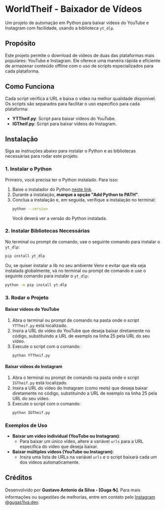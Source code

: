 # WorldTheif - Baixador de Vídeos

Um projeto de automação em Python para baixar vídeos do YouTube e Instagram com facilidade, usando a biblioteca `yt_dlp`.

## Propósito

Este projeto permite o download de vídeos de duas das plataformas mais populares: YouTube e Instagram. Ele oferece uma maneira rápida e eficiente de armazenar conteúdo offline com o uso de scripts especializados para cada plataforma.

## Como Funciona

Cada script verifica a URL e baixa o vídeo na melhor qualidade disponível. Os scripts são separados para facilitar o uso específico para cada plataforma:
- **YTTheif.py**: Script para baixar vídeos do YouTube.
- **IGTheif.py**: Script para baixar vídeos do Instagram.

## Instalação

Siga as instruções abaixo para instalar o Python e as bibliotecas necessárias para rodar este projeto.

### 1. Instalar o Python

Primeiro, você precisa ter o Python instalado. Para isso:

1. Baixe o instalador do Python [neste link](https://www.python.org/downloads/).
2. Durante a instalação, **marque a opção "Add Python to PATH"**.
3. Conclua a instalação e, em seguida, verifique a instalação no terminal:
   ```bash
   python --version
   ```
   Você deverá ver a versão do Python instalada.

### 2. Instalar Bibliotecas Necessárias

No terminal ou prompt de comando, use o seguinte comando para instalar o `yt_dlp`:

```bash
pip install yt_dlp
```

Ou, se quiser instalar a lib no seu ambiente Venv e evitar que ela seja instalada globalmente, vá no terminal ou prompt de comando e use o seguinte comando para instalar o `yt_dlp`:

```bash
python -m pip install yt-dlp
```

### 3. Rodar o Projeto

#### Baixar vídeos do YouTube

1. Abra o terminal ou prompt de comando na pasta onde o script `YTTheif.py` está localizado.
2. Insira a URL do vídeo do YouTube que deseja baixar diretamente no código, substituindo a URL de exemplo na linha 25 pela URL do seu vídeo.
3. Execute o script com o comando:
   ```bash
   python YTTheif.py
   ```

#### Baixar vídeos do Instagram

1. Abra o terminal ou prompt de comando na pasta onde o script `IGTheif.py` está localizado.
2. Insira a URL do vídeo do Instagram (como reels) que deseja baixar diretamente no código, substituindo a URL de exemplo na linha 25 pela URL do seu vídeo.
3. Execute o script com o comando:
   ```bash
   python IGTheif.py
   ```

### Exemplos de Uso

- **Baixar um vídeo individual (YouTube ou Instagram)**:
  - Para baixar um único vídeo, altere a variável `urls` para a URL específica do vídeo que deseja baixar.
- **Baixar múltiplos vídeos (YouTube ou Instagram)**:
  - Insira uma lista de URLs na variável `urls` e o script baixará cada um dos vídeos automaticamente.

## Créditos

Desenvolvido por **Gustavo Antonio da Silva - [Guga :coffee:]**. Para mais informações ou sugestões de melhorias, entre em contato pelo [Instagram @gugas1lva.dev](https://www.instagram.com/gugas1lva.dev/).
